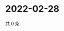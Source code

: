 # 2022-02-28

共 0 条

<!-- BEGIN WEIBO -->
<!-- 最后更新时间 Mon Feb 28 2022 05:13:52 GMT+0800 (China Standard Time) -->

<!-- END WEIBO -->

